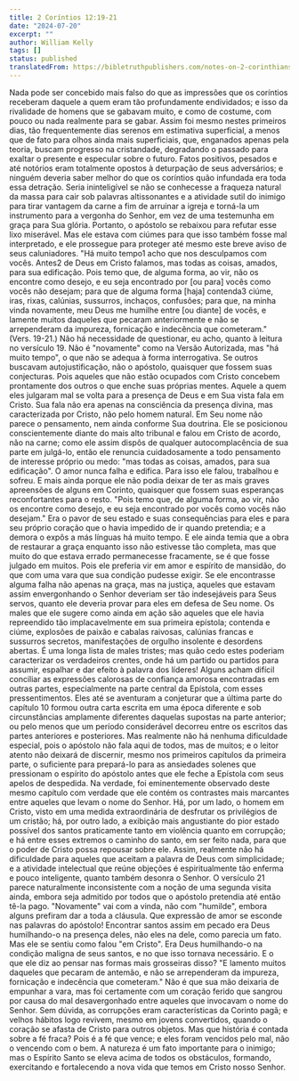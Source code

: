 ```yaml
---
title: 2 Coríntios 12:19-21
date: "2024-07-20"
excerpt: ""
author: William Kelly
tags: []
status: published
translatedFrom: https://bibletruthpublishers.com/notes-on-2-corinthians-12-19-21/william-kelly-wk/w-kelly/lac143227-lub-16163-5
---
```


Nada pode ser concebido mais falso do que as impressões que os coríntios
receberam daquele a quem eram tão profundamente endividados; e isso da
rivalidade de homens que se gabavam muito, e como de costume, com pouco
ou nada realmente para se gabar. Assim foi mesmo nestes primeiros dias,
tão frequentemente dias serenos em estimativa superficial, a menos que
de fato para olhos ainda mais superficiais, que, enganados apenas pela
teoria, buscam progresso na cristandade, degradando o passado para
exaltar o presente e especular sobre o futuro. Fatos positivos, pesados
e até notórios eram totalmente opostos à deturpação de seus adversários;
e ninguém deveria saber melhor do que os coríntios quão infundada era
toda essa detração. Seria ininteligível se não se conhecesse a fraqueza
natural da massa para cair sob palavras altissonantes e a atividade
sutil do inimigo para tirar vantagem da carne a fim de arruinar a igreja
e torná-la um instrumento para a vergonha do Senhor, em vez de uma
testemunha em graça para Sua glória. Portanto, o apóstolo se rebaixou
para refutar esse lixo miserável. Mas ele estava com ciúmes para que
isso também fosse mal interpretado, e ele prossegue para proteger até
mesmo este breve aviso de seus caluniadores. \"Há muito tempo1 acho que
nos desculpamos com vocês. Antes2 de Deus em Cristo falamos, mas todas
as coisas, amados, para sua edificação. Pois temo que, de alguma forma,
ao vir, não os encontre como desejo, e eu seja encontrado por \[ou
para\] vocês como vocês não desejam; para que de alguma forma \[haja\]
contenda3 ciúme, iras, rixas, calúnias, sussurros, inchaços, confusões;
para que, na minha vinda novamente, meu Deus me humilhe entre \[ou
diante\] de vocês, e lamente muitos daqueles que pecaram anteriormente e
não se arrependeram da impureza, fornicação e indecência que
cometeram.\" (Vers. 19-21.) Não há necessidade de questionar, eu acho,
quanto à leitura no versículo 19. Não é \"novamente\" como na Versão
Autorizada, mas \"há muito tempo\", o que não se adequa à forma
interrogativa. Se outros buscavam autojustificação, não o apóstolo,
quaisquer que fossem suas conjecturas. Pois aqueles que não estão
ocupados com Cristo concebem prontamente dos outros o que enche suas
próprias mentes. Aquele a quem eles julgaram mal se volta para a
presença de Deus e em Sua vista fala em Cristo. Sua fala não era apenas
na consciência da presença divina, mas caracterizada por Cristo, não
pelo homem natural. Em Seu nome não parece o pensamento, nem ainda
conforme Sua doutrina. Ele se posicionou conscientemente diante do mais
alto tribunal e falou em Cristo de acordo, não na carne; como ele assim
dispôs de qualquer autocomplacência de sua parte em julgá-lo, então ele
renuncia cuidadosamente a todo pensamento de interesse próprio ou medo:
\"mas todas as coisas, amados, para sua edificação\". O amor nunca falha
e edifica. Para isso ele falou, trabalhou e sofreu. E mais ainda porque
ele não podia deixar de ter as mais graves apreensões de alguns em
Corinto, quaisquer que fossem suas esperanças reconfortantes para o
resto. \"Pois temo que, de alguma forma, ao vir, não os encontre como
desejo, e eu seja encontrado por vocês como vocês não desejam.\" Era o
pavor de seu estado e suas consequências para eles e para seu próprio
coração que o havia impedido de ir quando pretendia; e a demora o expôs
a más línguas há muito tempo. E ele ainda temia que a obra de restaurar
a graça enquanto isso não estivesse tão completa, mas que muito do que
estava errado permanecesse fracamente, se é que fosse julgado em muitos.
Pois ele preferia vir em amor e espírito de mansidão, do que com uma
vara que sua condição pudesse exigir. Se ele encontrasse alguma falha
não apenas na graça, mas na justiça, aqueles que estavam assim
envergonhando o Senhor deveriam ser tão indesejáveis para Seus servos,
quanto ele deveria provar para eles em defesa de Seu nome. Os males que
ele sugere como ainda em ação são aqueles que ele havia repreendido tão
implacavelmente em sua primeira epístola; contenda e ciúme, explosões de
paixão e cabalas raivosas, calúnias francas e sussurros secretos,
manifestações de orgulho insolente e desordens abertas. É uma longa
lista de males tristes; mas quão cedo estes poderiam caracterizar os
verdadeiros crentes, onde há um partido ou partidos para assumir,
espalhar e dar efeito à palavra dos líderes! Alguns acham difícil
conciliar as expressões calorosas de confiança amorosa encontradas em
outras partes, especialmente na parte central da Epístola, com esses
pressentimentos. Eles até se aventuram a conjeturar que a última parte
do capítulo 10 formou outra carta escrita em uma época diferente e sob
circunstâncias amplamente diferentes daquelas supostas na parte
anterior; ou pelo menos que um período considerável decorreu entre os
escritos das partes anteriores e posteriores. Mas realmente não há
nenhuma dificuldade especial, pois o apóstolo não fala aqui de todos,
mas de muitos; e o leitor atento não deixará de discernir, mesmo nos
primeiros capítulos da primeira parte, o suficiente para prepará-lo para
as ansiedades solenes que pressionam o espírito do apóstolo antes que
ele feche a Epístola com seus apelos de despedida. Na verdade, foi
eminentemente observado deste mesmo capítulo com verdade que ele contém
os contrastes mais marcantes entre aqueles que levam o nome do Senhor.
Há, por um lado, o homem em Cristo, visto em uma medida extraordinária
de desfrutar os privilégios de um cristão; há, por outro lado, a
exibição mais angustiante do pior estado possível dos santos
praticamente tanto em violência quanto em corrupção; e há entre esses
extremos o caminho do santo, em ser feito nada, para que o poder de
Cristo possa repousar sobre ele. Assim, realmente não há dificuldade
para aqueles que aceitam a palavra de Deus com simplicidade; e a
atividade intelectual que reúne objeções é espiritualmente tão enferma e
pouco inteligente, quanto também desonra o Senhor. O versículo 21 parece
naturalmente inconsistente com a noção de uma segunda visita ainda,
embora seja admitido por todos que o apóstolo pretendia até então tê-la
pago. \"Novamente\" vai com a vinda, não com \"humilde\", embora alguns
prefiram dar a toda a cláusula. Que expressão de amor se esconde nas
palavras do apóstolo! Encontrar santos assim em pecado era Deus
humilhando-o na presença deles, não eles na dele, como parecia um fato.
Mas ele se sentiu como falou \"em Cristo\". Era Deus humilhando-o na
condição maligna de seus santos, e no que isso tornava necessário. E o
que ele diz ao pensar nas formas mais grosseiras disso? \"E lamento
muitos daqueles que pecaram de antemão, e não se arrependeram da
impureza, fornicação e indecência que cometeram.\" Não é que sua mão
deixaria de empunhar a vara, mas foi certamente com um coração ferido
que sangrou por causa do mal desavergonhado entre aqueles que invocavam
o nome do Senhor. Sem dúvida, as corrupções eram características da
Corinto pagã; e velhos hábitos logo revivem, mesmo em jovens
convertidos, quando o coração se afasta de Cristo para outros objetos.
Mas que história é contada sobre a fé fraca? Pois é a fé que vence; e
eles foram vencidos pelo mal, não o vencendo com o bem. A natureza é um
fato importante para o inimigo; mas o Espírito Santo se eleva acima de
todos os obstáculos, formando, exercitando e fortalecendo a nova vida
que temos em Cristo nosso Senhor.
